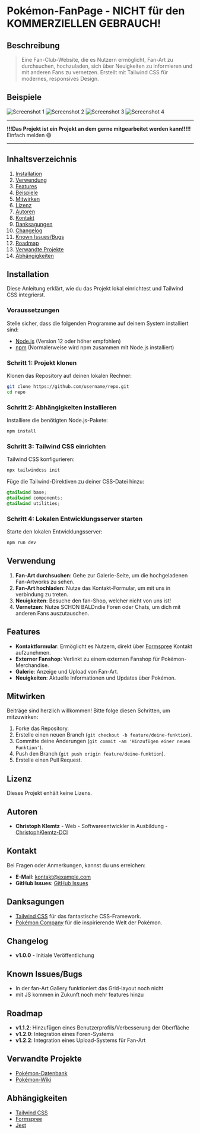 # Pokémon-FanPage - NICHT für den KOMMERZIELLEN GEBRAUCH!

## Beschreibung

>Eine Fan-Club-Website, die es Nutzern ermöglicht, Fan-Art zu durchsuchen, hochzuladen, sich über Neuigkeiten zu informieren und mit anderen Fans zu vernetzen. Erstellt mit Tailwind CSS für modernes, responsives Design.

## Beispiele

![Screenshot 1](./screenshots/screenshot1.png)
![Screenshot 2](./screenshots/screenshot2.png)
![Screenshot 3](./screenshots/screenshot-form1.png)
![Screenshot 4](./screenshots/screenshot-form2.png)

--------------------------------------------------------------------------------

**!!!Das Projekt ist ein Projekt an dem gerne mitgearbeitet werden kann!!!!!**
Einfach melden 😄

--------------------------------------------------------------------------------

## Inhaltsverzeichnis

1. [Installation](#installation)
2. [Verwendung](#verwendung)
3. [Features](#features)
4. [Beispiele](#beispiele)
5. [Mitwirken](#mitwirken)
6. [Lizenz](#lizenz)
7. [Autoren](#autoren)
8. [Kontakt](#kontakt)
9. [Danksagungen](#danksagungen)
10. [Changelog](#changelog)
11. [Known Issues/Bugs](#known-issuesbugs)
12. [Roadmap](#roadmap)
13. [Verwandte Projekte](#verwandte-projekte)
14. [Abhängigkeiten](#abhängigkeiten)

## Installation

Diese Anleitung erklärt, wie du das Projekt lokal einrichtest und Tailwind CSS integrierst.

### Voraussetzungen

Stelle sicher, dass die folgenden Programme auf deinem System installiert sind:

- [Node.js](https://nodejs.org/) (Version 12 oder höher empfohlen)
- [npm](https://www.npmjs.com/) (Normalerweise wird npm zusammen mit Node.js installiert)

### Schritt 1: Projekt klonen

Klonen das Repository auf deinen lokalen Rechner:

```bash
git clone https://github.com/username/repo.git
cd repo
```

### Schritt 2: Abhängigkeiten installieren

Installiere die benötigten Node.js-Pakete:

```bash
npm install
```

### Schritt 3: Tailwind CSS einrichten

Tailwind CSS konfigurieren:

```bash
npx tailwindcss init
```

Füge die Tailwind-Direktiven zu deiner CSS-Datei hinzu:

```css
@tailwind base;
@tailwind components;
@tailwind utilities;
```

### Schritt 4: Lokalen Entwicklungsserver starten

Starte den lokalen Entwicklungsserver:

```bash
npm run dev
```

## Verwendung

1. **Fan-Art durchsuchen**: Gehe zur Galerie-Seite, um die hochgeladenen Fan-Artworks zu sehen.
2. **Fan-Art hochladen**: Nutze das Kontakt-Formular, um mit uns in verbindung zu treten.
3. **Neuigkeiten**: Besuche den fan-Shop, welcher nicht von uns ist!
4. **Vernetzen**: Nutze SCHON BALDndie Foren oder Chats, um dich mit anderen Fans auszutauschen.

## Features

- **Kontaktformular**: Ermöglicht es Nutzern, direkt über [Formspree](https://formspree.io/) Kontakt aufzunehmen.
- **Externer Fanshop**: Verlinkt zu einem externen Fanshop für Pokémon-Merchandise.
- **Galerie**: Anzeige und Upload von Fan-Art.
- **Neuigkeiten**: Aktuelle Informationen und Updates über Pokémon.

## Mitwirken

Beiträge sind herzlich willkommen! Bitte folge diesen Schritten, um mitzuwirken:

1. Forke das Repository.
2. Erstelle einen neuen Branch (`git checkout -b feature/deine-funktion`).
3. Committe deine Änderungen (`git commit -am 'Hinzufügen einer neuen Funktion'`).
4. Push den Branch (`git push origin feature/deine-funktion`).
5. Erstelle einen Pull Request.

## Lizenz

Dieses Projekt enhält keine Lizens.

## Autoren

- **Christoph Klemtz** - Web - Softwareentwickler in Ausbildung - [ChristophKlemtz-DCI](https://github.com/ChristophKlemtz-DCI)


## Kontakt

Bei Fragen oder Anmerkungen, kannst du uns erreichen:

- **E-Mail**: kontakt@example.com
- **GitHub Issues**: [GitHub Issues](https://github.com/username/repo/issues)

## Danksagungen

- [Tailwind CSS](https://tailwindcss.com/) für das fantastische CSS-Framework.
- [Pokémon Company](https://www.pokemon.com/) für die inspirierende Welt der Pokémon.

## Changelog

- **v1.0.0** - Initiale Veröffentlichung

## Known Issues/Bugs

- In der fan-Art Gallery funktioniert das Grid-layout noch nicht
- mit JS kommen in Zukunft noch mehr features hinzu 

## Roadmap

- **v1.1.2**: Hinzufügen eines Benutzerprofils/Verbesserung der Oberfläche
- **v1.2.0**: Integration eines Foren-Systems
- **v1.2.2**: Integration eines Upload-Systems für Fan-Art



## Verwandte Projekte

- [Pokémon-Datenbank](https://github.com/username/pokemon-database)
- [Pokémon-Wiki](https://github.com/username/pokemon-wiki)


## Abhängigkeiten

- [Tailwind CSS](https://tailwindcss.com/)
- [Formspree](https://formspree.io/)
- [Jest](https://jestjs.io/)
